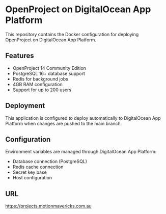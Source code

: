 # OpenProject on DigitalOcean App Platform

This repository contains the Docker configuration for deploying OpenProject on DigitalOcean App Platform.

## Features

- OpenProject 14 Community Edition
- PostgreSQL 16+ database support
- Redis for background jobs
- 4GB RAM configuration
- Support for up to 200 users

## Deployment

This application is configured to deploy automatically to DigitalOcean App Platform when changes are pushed to the main branch.

## Configuration

Environment variables are managed through DigitalOcean App Platform:

- Database connection (PostgreSQL)
- Redis cache connection
- Secret key base
- Host configuration

## URL

https://projects.motionmavericks.com.au